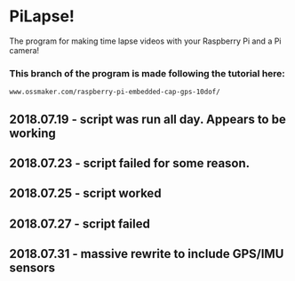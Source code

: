 # PiLapse!
The program for making time lapse videos with your Raspberry Pi and a Pi camera!


### This branch of the program is made following the tutorial here:
    www.ossmaker.com/raspberry-pi-embedded-cap-gps-10dof/

## 2018.07.19 - script was run all day. Appears to be working
## 2018.07.23 - script failed for some reason.
## 2018.07.25 - script worked
## 2018.07.27 - script failed
## 2018.07.31 - massive rewrite to include GPS/IMU sensors
